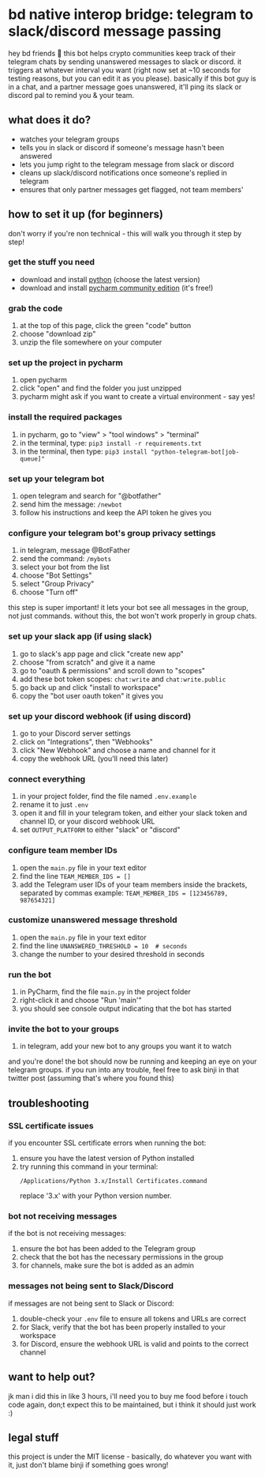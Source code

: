 # bd native interop bridge: telegram to slack/discord message passing

hey bd friends 👋 this bot helps crypto communities keep track of their telegram chats by sending unanswered messages to slack or discord. it triggers at whatever interval you want (right now set at ~10 seconds for testing reasons, but you can edit it as you please). basically if this bot guy is in a chat, and a partner message goes unanswered, it'll ping its slack or discord pal to remind you & your team.

## what does it do?

- watches your telegram groups
- tells you in slack or discord if someone's message hasn't been answered
- lets you jump right to the telegram message from slack or discord
- cleans up slack/discord notifications once someone's replied in telegram
- ensures that only partner messages get flagged, not team members' 

## how to set it up (for beginners)

don't worry if you're non technical - this will walk you through it step by step!

### get the stuff you need

- download and install [python](https://www.python.org/downloads/) (choose the latest version)
- download and install [pycharm community edition](https://www.jetbrains.com/pycharm/download/) (it's free!)

### grab the code

1. at the top of this page, click the green "code" button
2. choose "download zip"
3. unzip the file somewhere on your computer

### set up the project in pycharm

1. open pycharm
2. click "open" and find the folder you just unzipped
3. pycharm might ask if you want to create a virtual environment - say yes!

### install the required packages

1. in pycharm, go to "view" > "tool windows" > "terminal"
2. in the terminal, type: `pip3 install -r requirements.txt`
3. in the terminal, then type: `pip3 install "python-telegram-bot[job-queue]"`

### set up your telegram bot

1. open telegram and search for "@botfather"
2. send him the message: `/newbot`
3. follow his instructions and keep the API token he gives you

### configure your telegram bot's group privacy settings

1. in telegram, message @BotFather
2. send the command: `/mybots`
3. select your bot from the list
4. choose "Bot Settings"
5. select "Group Privacy"
6. choose "Turn off"

this step is super important! it lets your bot see all messages in the group, not just commands. without this, the bot won't work properly in group chats.

### set up your slack app (if using slack)

1. go to slack's app page and click "create new app"
2. choose "from scratch" and give it a name
3. go to "oauth & permissions" and scroll down to "scopes"
4. add these bot token scopes: `chat:write` and `chat:write.public`
5. go back up and click "install to workspace"
6. copy the "bot user oauth token" it gives you

### set up your discord webhook (if using discord)

1. go to your Discord server settings
2. click on "Integrations", then "Webhooks"
3. click "New Webhook" and choose a name and channel for it
4. copy the webhook URL (you'll need this later)

### connect everything

1. in your project folder, find the file named `.env.example`
2. rename it to just `.env`
3. open it and fill in your telegram token, and either your slack token and channel ID, or your discord webhook URL
4. set `OUTPUT_PLATFORM` to either "slack" or "discord"

### configure team member IDs

1. open the `main.py` file in your text editor
2. find the line `TEAM_MEMBER_IDS = []`
3. add the Telegram user IDs of your team members inside the brackets, separated by commas
   example: `TEAM_MEMBER_IDS = [123456789, 987654321]`

### customize unanswered message threshold

1. open the `main.py` file in your text editor
2. find the line `UNANSWERED_THRESHOLD = 10  # seconds`
3. change the number to your desired threshold in seconds

### run the bot

1. in PyCharm, find the file `main.py` in the project folder
2. right-click it and choose "Run 'main'"
3. you should see console output indicating that the bot has started

### invite the bot to your groups

1. in telegram, add your new bot to any groups you want it to watch

and you're done! the bot should now be running and keeping an eye on your telegram groups. if you run into any trouble, feel free to ask binji in that twitter post (assuming that's where you found this)

## troubleshooting

### SSL certificate issues
if you encounter SSL certificate errors when running the bot:
1. ensure you have the latest version of Python installed
2. try running this command in your terminal:
   ```
   /Applications/Python 3.x/Install Certificates.command
   ```
   replace '3.x' with your Python version number.

### bot not receiving messages
if the bot is not receiving messages:
1. ensure the bot has been added to the Telegram group
2. check that the bot has the necessary permissions in the group
3. for channels, make sure the bot is added as an admin

### messages not being sent to Slack/Discord
if messages are not being sent to Slack or Discord:
1. double-check your `.env` file to ensure all tokens and URLs are correct
2. for Slack, verify that the bot has been properly installed to your workspace
3. for Discord, ensure the webhook URL is valid and points to the correct channel

## want to help out?

jk man i did this in like 3 hours, i'll need you to buy me food before i touch code again, don;t expect this to be maintained, but i think it should just work :)

## legal stuff

this project is under the MIT license - basically, do whatever you want with it, just don't blame binji if something goes wrong!
